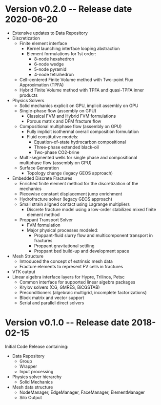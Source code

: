 [comment]: # (-----------------------------------------------------------------)
[comment]: # (SPDX-License-Identifier: LGPL-2.1-only)
[comment]: # 
[comment]: # (Copyright 2018-2020 Lawrence Livermore National Security LLC)
[comment]: # (Copyright 2018-2020 The Board of Trustees of the Leland Stanford)
[comment]: # (                    Junior University)
[comment]: # (Copyright 2018-2020 Total, S.A)
[comment]: # (Copyright 2019-     GEOSX Contributors)
[comment]: # (All right reserved)
[comment]: # 
[comment]: # (For more details see:)
[comment]: # (  https://github.com/GEOS-DEV/GEOS/LICENSE)
[comment]: # (  https://github.com/GEOS-DEV/GEOS/COPYRIGHT)
[comment]: # (  https://github.com/GEOS-DEV/GEOS/CONTRIBUTORS)
[comment]: # (  https://github.com/GEOS-DEV/GEOS/NOTICE)
[comment]: # (  https://github.com/GEOS-DEV/GEOS/ACKNOWLEDGEMENTS)
[comment]: # (  https://github.com/GEOS-DEV/GEOS/RELEASE)


Version v0.2.0 -- Release date 2020-06-20
==========================================
* Extensive updates to Data Repository
* Discretization
  * Finite element interface
    * Kernel launching interface looping abstraction
    * Element formulations for 1st order:
      * 8-node hexahedron
      * 6-node wedge
      * 5-node pyramid
      * 4-node tetrahedron
  * Cell-centered Finite Volume method with Two-point Flux Approximation (TPFA)
  * Hybrid Finite Volume method with TPFA and quasi-TPFA inner products
* Physics Solvers
  * Solid mechanics explicit on GPU, implicit assembly on GPU
  * Single-phase flow (assembly on GPU)
    * Classical FVM and Hybrid FVM formulations
    * Porous matrix and DFM fracture flow
  * Compositional multiphase flow (assembly on GPU)
    * Fully implicit isothermal overall composition formulation
    * Fluid constitutive models:
      * Equation-of-state hydrocarbon compositional
      * Three-phase extended black-oil
      * Two-phase CO2-brine
  * Multi-segmented wells for single phase and compositional multiphase flow (assembly on GPU)
  * Surface Generation
    * Topology change (legacy GEOS approach)
* Embedded Discrete Fractures
  * Enriched finite element method for the discretization of the mechanics
  * Piecewise constant displacement jump enrichment
  * Hydrofracture solver (legacy GEOS approach)
  * Small strain aligned contact using Lagrange multipliers
    * Discrete fracture model using a low-order stabilized mixed finite element method
  * Proppant Transport Solver
    * FVM formulation
    * Major physical processes modeled:
      * Proppant-fluid slurry flow and multicomponent transport in fractures
      * Proppant gravitational settling
      * Proppant bed build-up and development space
* Mesh Structure
  * Introduced the concept of extrinsic mesh data
  * Fracture elements to represent FV cells in fractures
* VTK output
* Linear algebra interface layers for Hypre, Trilinos, Petsc
  * Common interface for supported linear algebra packages
  * Krylov solvers (CG, GMRES, BiCGSTAB)
  * Preconditioners (algebraic multigrid, incomplete factorizations)
  * Block matrix and vector support
  * Serial and parallel direct solvers


Version v0.1.0 -- Release date 2018-02-15
==========================================
Initial Code Release containing:
* Data Repository
  * Group
  * Wrapper
  * Input processing 
* Physics solver hierarchy
  * Solid Mechanics
* Mesh data structure
  * NodeManager, EdgeManager, FaceManager, ElementManager
  * Silo Output
